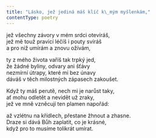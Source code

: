 ```yaml
---
title: "Lásko, jež jediná máš klíč k\_mým myšlenkám,"
contentType: poetry
---
```


<section>

jež všechny závory v mém srdci otevíráš,  
jež mě touž pravicí léčíš i pouty svíráš  
a pro niž umírám a znovu ožívám,

</section>

<section>

ty z mého života vaříš tak trpký jed,  
že žádné byliny, odvary ani šťávy  
nezmírní útrapy, které mi bez únavy  
dáváš v těch milostných zápasech zakoušet.

</section>

<section>

Když ty máš perutě, nech mi je narůst taky,  
ať mohu odletět a nevidět už zraky,  
jež ve mně vzněcují ten plamen napořád:

</section>

<section>

až vzlétnu na křídlech, přestane žhnout a zhasne.  
Draze si dává Bůh zaplatit, co je krásné,  
když pro to musíme tolikrát umírat.

</section>
